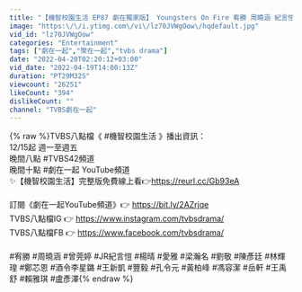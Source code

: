 ```yaml
---
title: "【機智校園生活 EP87 劇在獨家版】 Youngsters On Fire 宥勝 周曉涵 紀言愷 曾莞婷 楊晴"
image: "https:\/\/i.ytimg.com\/vi\/lz70JVWgOow\/hqdefault.jpg"
vid_id: "lz70JVWgOow"
categories: "Entertainment"
tags: ["劇在一起","聚在一起","tvbs drama"]
date: "2022-04-20T02:20:12+03:00"
vid_date: "2022-04-19T14:00:13Z"
duration: "PT29M32S"
viewcount: "26251"
likeCount: "394"
dislikeCount: ""
channel: "TVBS劇在一起"
---
```

{% raw %}TVBS八點檔《 #機智校園生活 》播出資訊：<br />12/15起 週一至週五 <br />晚間八點 #TVBS42頻道<br />晚間十點 #劇在一起 YouTube頻道<br />✨【機智校園生活】完整版免費線上看👉<a rel="nofollow" target="blank" href="https://reurl.cc/Gb93eA">https://reurl.cc/Gb93eA</a><br /><br />訂閱《劇在一起YouTube頻道》👉 <a rel="nofollow" target="blank" href="https://bit.ly/2AZrjqe">https://bit.ly/2AZrjqe</a><br />TVBS八點檔IG 👉 <a rel="nofollow" target="blank" href="https://www.instagram.com/tvbsdrama/">https://www.instagram.com/tvbsdrama/</a><br />TVBS八點檔FB 👉 <a rel="nofollow" target="blank" href="https://www.facebook.com/tvbsdrama/">https://www.facebook.com/tvbsdrama/</a><br /><br />#宥勝 #周曉涵 #曾莞婷 #JR紀言愷 #楊晴 #愛雅 #梁瀚名 #劉敬 #陳彥廷 #林輝瑝 #鄭芯恩 #酒令李星鏴 #王新凱 #豐毅 #孔令元 #黃柏峰 #馮容潔 #岳軒 #王禹舒 #賴雅琪 #盧彥澤{% endraw %}
